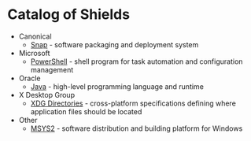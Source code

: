 # Catalog of Shields

- Canonical
    - [Snap](Canonical/Snap) - software packaging and deployment system
- Microsoft
    - [PowerShell](Microsoft/PowerShell) - shell program for task automation and configuration management
- Oracle
    - [Java](Oracle/Java) - high-level programming language and runtime
- X Desktop Group
    - [XDG Directories](X%20Desktop%20Group/Directories) - cross-platform specifications defining where application files should be located
- Other
  - [MSYS2](Other/MSYS2) - software distribution and building platform for Windows

